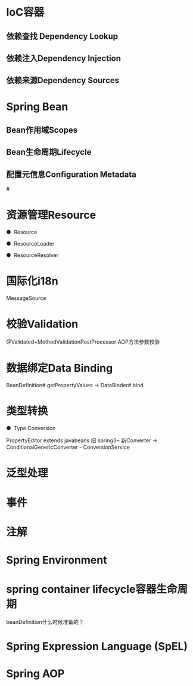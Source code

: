 # IoC容器

 ##  依赖查找 Dependency Lookup

 ##  依赖注入Dependency Injection

 ##  依赖来源Dependency Sources

# Spring Bean

 ##  Bean作用域Scopes

 ##  Bean生命周期Lifecycle

 ##  配置元信息Configuration Metadata

\# 

# 资源管理Resource
●  Resource

●  ResourceLoader

●  ResourceResolver

# 国际化i18n
MessageSource

# 校验Validation
@Validated+MethodValidationPostProcessor AOP方法参数校验

# 数据绑定Data Binding
BeanDefinition# getPropertyValues -> DataBinder# bind

# 类型转换
●  Type Conversion

PropertyEditor extends javabeans 旧 spring3~ 新Converter -> ConditionalGenericConverter - ConversionService

# 泛型处理

# 事件

# 注解

# Spring Environment

# spring container lifecycle容器生命周期
beanDefinition什么时候准备的？

# Spring Expression Language (SpEL)

# Spring AOP